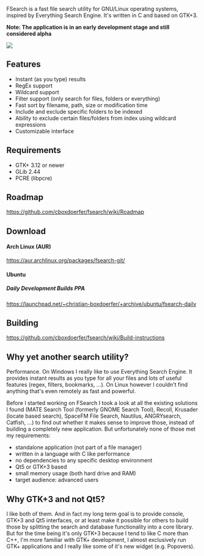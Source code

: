 FSearch is a fast file search utility for GNU/Linux operating systems, inspired by Everything Search Engine. It's written in C and based on GTK+3.

**Note: The application is in an early development stage and still considered alpha**

![](https://i.imgur.com/LvsxlWD.png)

## Features
- Instant (as you type) results
- RegEx support
- Wildcard support
- Filter support (only search for files, folders or everything)
- Fast sort by filename, path, size or modification time
- Include and exclude specific folders to be indexed
- Ability to exclude certain files/folders from index using wildcard expressions
- Customizable interface

## Requirements
- GTK+ 3.12 or newer
- GLib 2.44
- PCRE (libpcre)

## Roadmap
https://github.com/cboxdoerfer/fsearch/wiki/Roadmap

## Download
#### Arch Linux (AUR)
https://aur.archlinux.org/packages/fsearch-git/
#### Ubuntu
##### Daily Development Builds PPA
https://launchpad.net/~christian-boxdoerfer/+archive/ubuntu/fsearch-daily

## Building
https://github.com/cboxdoerfer/fsearch/wiki/Build-instructions

## Why yet another search utility?
Performance. On Windows I really like to use Everything Search Engine. It provides instant results as you type for all your files and lots of useful features (regex, filters, bookmarks, ...). On Linux however I couldn't find anything that's even remotely as fast and powerful.

Before I started working on FSearch I took a look at all the existing solutions I found (MATE Search Tool (formerly GNOME Search Tool), Recoll, Krusader (locate based search), SpaceFM File Search, Nautilus, ANGRYsearch, Catfish, ...) to find out whether it makes sense to improve those, instead of building a completely new application. But unfortunately none of those met my requirements:
- standalone application (not part of a file manager)
- written in a language with C like performance
- no dependencies to any specific desktop environment
- Qt5 or GTK+3 based
- small memory usage (both hard drive and RAM)
- target audience: advanced users

## Why GTK+3 and not Qt5?
I like both of them. And in fact my long term goal is to provide console, GTK+3 and Qt5 interfaces, or at least make it possible for others to build those by splitting the search and database functionality into a core library. But for the time being it's only GTK+3 because I tend to like C more than C++, I'm more familiar with GTK+ development, I almost exclusively run GTK+ applications and I really like some of it's new widget (e.g. Popovers).
